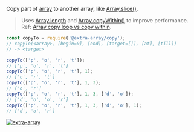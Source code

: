 Copy part of [array] to another array, like [Array.slice()].
> Uses [Array.length] and [Array.copyWithin()] to improve performance.<br>
> Ref: [Array copy loop vs copy within].

```javascript
const copyTo = require('@extra-array/copy');
// copyTo(<array>, [begin=0], [end], [target=[]], [at], [till])
// -> <target>

copyTo(['p', 'o', 'r', 't']);
// ['p', 'o', 'r', 't']
copyTo(['p', 'o', 'r', 't'], 1);
// ['o', 'r', 't']
copyTo(['p', 'o', 'r', 't'], 1, 3);
// ['o', 'r']
copyTo(['p', 'o', 'r', 't'], 1, 3, ['d', 'o']);
// ['d', 'o', 'o', 'r']
copyTo(['p', 'o', 'r', 't'], 1, 3, ['d', 'o'], 1);
// ['d', 'o', 'r']
```


[![extra-array](https://i.imgur.com/nwyrmkW.jpg)](https://www.npmjs.com/package/extra-array)

[array]: https://developer.mozilla.org/en-US/docs/Web/JavaScript/Guide/Indexed_collections
[Array.slice()]: https://developer.mozilla.org/en-US/docs/Web/JavaScript/Reference/Global_Objects/Array/slice
[Array.length]: https://developer.mozilla.org/en-US/docs/Web/JavaScript/Reference/Global_Objects/Array/length
[Array.copyWithin()]: https://developer.mozilla.org/en-US/docs/Web/JavaScript/Reference/Global_Objects/Array/copyWithin
[Array copy loop vs copy within]: https://jsperf.com/array-copy-loop-vs-copy-within
